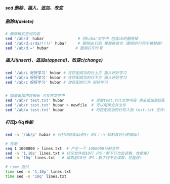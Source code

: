 ##### sed 删除、插入、追加、改变

##### 删除d(delete)
```bash
# 删除模式空间内容
sed '/ab/d' hubar               # 将hubar文件中 包含ab的删除掉
sed '/ab/d;s/da/!!!/' hubar     # 删除ab行后 接替换命令（删除的行将不被替换）改变控制流
sed '/ab/d;=' hubar            # 删除打印行号
```

##### 插入i(insert)、追加a(append)、改变c(change)
```bash
sed '/ab/i 好好学习' hubar # 在匹配成功的行上方 插入好好学习
sed '/ab/a 好好学习' hubar # 在匹配成功的行下方 插入好好学习
sed '/ab/c 好好学习' hubar # 改匹配的行为 好好学习


# 如果追加内容很长 可写在文件中
sed '/ab/r test.txt' hubar            # 读取test.txt文件内容 用来追加到匹配行的下方
sed '/ab/r test.txt' hubar > newfile  # 可以用来合并文件
sed '/ab/w test.txt' hubar            # 将匹配成功的行写入到 test.txt 文件中
```

##### 打印p与q性能
```bash
sed -n '/ab/p' hubar # 只打印匹配ab的行（PS：-n 抑制其它行的输出）

# 性能
seq 1 1000000 > lines.txt  # 产生一个 1000000行的文件
sed -n '1,10p' lines.txt # 打印文件前10行（PS：剩下行也会读取，性能差）
sed -n '10q' lines.txt   # 读取前10行（PS：剩下行不会读取，性能好）

# time 测试
time sed -n '1,10p' lines.txt
time sed -n '10q' lines.txt
```
